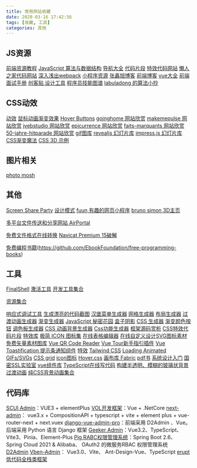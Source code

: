 ```yaml
---
title: 常用网站收藏
date: 2020-03-16 17:42:56
tags: [收藏, 工具]
categories: 其他
---
```


## JS资源
[前端资源教程](https://github.com/nicejade/Front-end-tutorial)
[JavaScript 算法与数据结构](https://github.com/trekhleb/javascript-algorithms/blob/master/README.zh-CN.md)
[导航大全](http://nav.xiejiahe.com/#/index)
[代码片段](http://www.phpxs.com/code/1009945/)
[特效代码网站](https://www.dowebok.com/)
[懒人之家代码网站](https://www.lanrenzhijia.com/)
[深入浅出webpack](http://webpack.wuhaolin.cn/)
[小程序资源](https://www.cnblogs.com/icyhoo/p/6282574.html)
[张鑫旭博客](https://www.zhangxinxu.com/)
[前端博客](https://github.com/ljianshu/Blog)
[vue大全](https://github.com/vuejs/awesome-vue#components--libraries)
[前端面试手册](https://github.com/yangshun/front-end-interview-handbook/blob/master/contents/zh/README.md)
[创客贴 设计工具](https://www.chuangkit.com/?dontjump=1)
[程序员技能图谱](https://github.com/TeamStuQ/skill-map)
[labuladong 的算法小抄](https://labuladong.gitbook.io/)
## CSS动效
[动效](https://mp.weixin.qq.com/s/eVlGKn7CxXgAeEc6lFnkKw)
[鼠标动画渐变效果](https://github.com/electerious/basicScroll)
[Hover Buttons](https://varin6.github.io/Hover-Buttons/)
[goinghome 网站欣赏](http://goinghome.302chanwoo.com/)
[makemepulse 网站欣赏](http://2018.makemepulse.com/)
[jvebstudio 网站欣赏](https://www.jvebstudio.com/)
[epicurrence 网站欣赏](https://www.epicurrence.com/)
[faits-marquants 网站欣赏](https://faits-marquants.inra.fr/)
[50-jahre-hitparade 网站欣赏](https://50-jahre-hitparade.ch/)
[gif图库](http://soogif.com/)
[revealjs 幻灯片库](https://revealjs.com/)
[impress.js 幻灯片库](https://static.runoob.com/assets/impress-demo/index.html)
[CSS渐变魔法](https://www.gradientmagic.com/)
[CSS 3D 示例](https://polypane.app/css-3d-transform-examples/)


## 图片相关
[photo mosh](https://photomosh.com/)

## 其他
[Screen Share Party](https://ba.net/screen-share-party)
[设计模式](https://refactoringguru.cn/design-patterns)
[fuun,有趣的网页小程序](https://fuun.fun/)
[bruno simon 3D主页](https://bruno-simon.com/)

[多平台文件传送和分享网站 AirPortal](https://airportal.cn/)

[免费文件格式在线转换](https://www.onlinedo.cn/)
[Navicat Premium 15破解](https://www.cnblogs.com/kkdaj/p/12794804.html)

[免费编程书籍](https://ebookfoundation.github.io/free-programming-books/)(https://github.com/EbookFoundation/free-programming-books)

## 工具
[FinalShell](http://www.hostbuf.com/t/988.html)
[激活工具](http://blog.idejihuo.com/topics/ssh)
[开发工具集合](http://www.toolfk.com/)

[资源集合](http://www.cxy521.com/)

[响应式调试工具](https://responsively.app/)
[生成漂亮的代码截图](https://ray.so/)
[汉堡菜单生成器](https://jonsuh.com/hamburgers/)
[网格生成器](https://cssgrid-generator.netlify.app)
[布局生成器](https://layout.bradwoods.io)
[过渡动画生成器](https://www.transition.style)
[渐变生成器](https://cssgradient.io)
[JavaScript 秘密花园](https://bonsaiden.github.io/JavaScript-Garden/zh/)
[盒子阴影](https://getcssscan.com/css-box-shadow-examples)
[CSS 生成器](http://cssbud.com/css-generator/css-underline-generator/)
[渐变颜色按钮](https://gradientbuttons.colorion.co/)
[调色板生成器](https://mycolor.space)
[CSS 动画背景生成器](https://wweb.dev/resources/animated-css-background-generator)
[Css功能生成器](https://www.cssportal.com/css-ribbon-generator/)
[框架源码赏析](https://github.com/doocs/source-code-hunter)
[CSS特效代码片段](https://front.codes/)
[特效库](http://www.htmleaf.com/)
[极简 ICON 图标集](https://feathericons.com/)
[在线表格编辑器](https://tableconvert.com)
[在线自定义设计SVG图标素材](https://iconsvg.xyz)
[免费矢量素材图库](https://www.shareicon.net)
[Vue QR Code Reader](https://gruhn.github.io/vue-qrcode-reader/demos/CustomTracking.html)
[Vue Tour新手指引插件](https://github.com/pulsardev/vue-tour)
[Vue Toastification 提示条通知组件](https://vue-toastification.maronato.dev/)
[特效](http://www.100sucai.com/)
[Tailwind CSS](https://tailwindcss.com/)
[Loading Animated GIFs/SVGs](https://loading.io/)
[CSS grid](https://cssgrid-generator.netlify.app/)
[icon图标](https://igoutu.cn/)
[Hover.css](https://github.com/IanLunn/Hover)
[画布库 Fabric]()
[pdf书](https://github.com/EbookFoundation/free-programming-books/blob/main/books/free-programming-books-zh.md)
[系统设计入门](https://github.com/donnemartin/system-design-primer/blob/master/README-zh-Hans.md)
[国密SSL实验室](https://gmssl.cn/gmssl/index.jsp)
[vue组件库](http://vue.awesometiny.com/)
[TypeScript在线写代码](https://typescript-play.js.org/)
[构建半透明、模糊的玻璃状背景](https://hype4.academy/tools/glassmorphism-generator)
[过渡动画](https://www.transition.style/)
[纯CSS背景动画集合](https://animatedbackgrounds.me/)

## 代码库
[SCUI Admin](https://gitee.com/lolicode/scui)：VUE3 + elementPlus
[VOL开发框架](https://gitee.com/x_discoverer/Vue.NetCore)：Vue + .NetCore
[next-admin](https://gitee.com/lyt-top/vue-next-admin)： vue3.x + CompositionAPI + typescript + vite + element plus + vue-router-next + next.vuex
[django-vue-admin-pro](https://gitee.com/dvadmin/django-vue-admin-pro)：前端采用 D2Admin 、Vue。后端采用 Python 语言 Django 框架
[Geeker Admin](https://github.com/HalseySpicy/Geeker-Admin)：Vue3.2、TypeScript、Vite3、Pinia、Element-Plus
[Pig RABC权限管理系统](https://gitee.com/log4j/pig)：Spring Boot 2.6、 Spring Cloud 2021 & Alibaba、 OAuth2 的微服务RBAC 权限管理系统
[D2Admin](https://github.com/d2-projects/d2-admin)
[Vben-Admin](https://github.com/vbenjs/vue-vben-admin)： Vue3.0、Vite、 Ant-Design-Vue、TypeScript
[erupt 低代码全栈类框架](https://gitee.com/erupt/erupt)